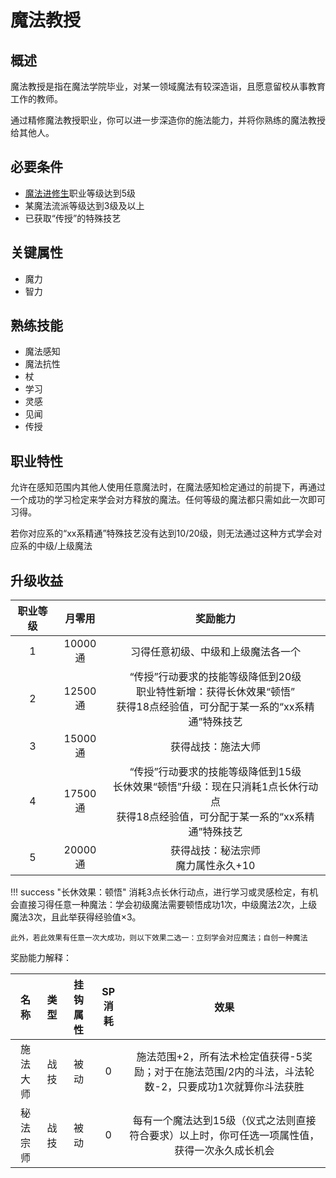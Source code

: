 # 魔法教授

## 概述

魔法教授是指在魔法学院毕业，对某一领域魔法有较深造诣，且愿意留校从事教育工作的教师。

通过精修魔法教授职业，你可以进一步深造你的施法能力，并将你熟练的魔法教授给其他人。

## 必要条件

* <a href="../postgraduate" target="_blank">魔法进修生</a>职业等级达到5级
* 某魔法流派等级达到3级及以上
* 已获取“传授”的特殊技艺
  
## 关键属性

* 魔力
* 智力

## 熟练技能

* 魔法感知
* 魔法抗性
* 杖
* 学习
* 灵感
* 见闻
* 传授

## 职业特性

允许在感知范围内其他人使用任意魔法时，在魔法感知检定通过的前提下，再通过一个成功的学习检定来学会对方释放的魔法。任何等级的魔法都只需如此一次即可习得。

若你对应系的“xx系精通”特殊技艺没有达到10/20级，则无法通过这种方式学会对应系的中级/上级魔法

## 升级收益

职业等级|月零用|奖励能力
:--:|:--:|:--:
1|10000通|习得任意初级、中级和上级魔法各一个
2|12500通|“传授”行动要求的技能等级降低到20级<br>职业特性新增：获得长休效果“顿悟”<br>获得18点经验值，可分配于某一系的“xx系精通”特殊技艺
3|15000通|获得战技：施法大师
4|17500通|“传授”行动要求的技能等级降低到15级<br>长休效果“顿悟”升级：现在只消耗1点长休行动点<br>获得18点经验值，可分配于某一系的“xx系精通”特殊技艺
5|20000通|获得战技：秘法宗师<br>魔力属性永久+10

!!! success "长休效果：顿悟"
    消耗3点长休行动点，进行学习或灵感检定，有机会直接习得任意一种魔法：学会初级魔法需要顿悟成功1次，中级魔法2次，上级魔法3次，且此举获得经验值×3。

    此外，若此效果有任意一次大成功，则以下效果二选一：立刻学会对应魔法；自创一种魔法

奖励能力解释：

名称|类型|挂钩属性|SP消耗|效果
:--:|:--:|:--:|:--:|:--:
施法大师|战技|被动|0|施法范围+2，所有法术检定值获得-5奖励；对于在施法范围/2内的斗法，斗法轮数-2，只要成功1次就算你斗法获胜
秘法宗师|战技|被动|0|每有一个魔法达到15级（仪式之法则直接符合要求）以上时，你可任选一项属性值，获得一次永久成长机会

